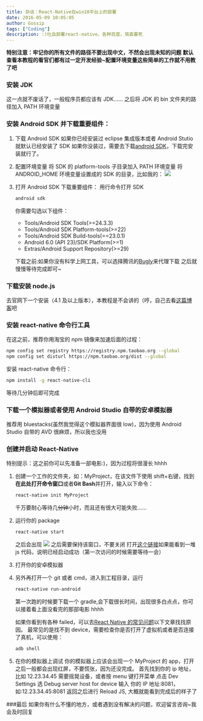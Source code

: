 ```yaml
---
title: 杂谈：React-Native在win10平台上的部署
date: 2016-05-09 10:05:05
author: Gossip
tags: ["Coding"]
description: :)吐血部署react-native，各种百度，简直要死
---
```


**特别注意：牢记你的所有文件的路径不要出现中文，不然会出现未知的问题**
**默认查看本教程的看官们都有过一定开发经验~配置环境变量这些简单的工作就不用教了吧**

### 安装 JDK

这一点就不废话了，一般程序员都应该有 JDK……
之后将 JDK 的 bin 文件夹的路径加入 PATH 环境变量

### 安装 Android SDK 并下载重要组件：

1. 下载 Android SDK
   如果你已经安装过 eclipse 集成版本或者 Android Stutio 就默认已经安装了 SDK
   如果你没装过，需要去下载[android SDK](http://tools.android-studio.org/index.php/sdk)，下载完安装就行了。

2. 配置环境变量
   将 SDK 的 platform-tools 子目录加入 PATH 环境变量
   将 ANDROID_HOME 环境变量设置成的 SDK 的目录，比如我的：
   ![](http://jackie-image.oss-cn-hangzhou.aliyuncs.com/16-5-9/98466475.jpg)

3. 打开 Android SDK 下载重要组件：
   用行命令打开 SDK

   ```bash
   android sdk
   ```

   你需要勾选以下组件：

   - Tools/Android SDK Tools(>=24.3.3)
   - Tools/Android SDK Platform-tools(>=22)
   - Tools/Android SDK Build-tools(==23.0.1)
   - Android 6.0 (API 23)/SDK Platform(>=1)
   - Extras/Android Support Repository(>=29)

   下载之前:如果你没有科学上网工具，可以选择腾讯的[Bugly](http://android-mirror.bugly.qq.com:8080/include/usage.html)来代理下载
   之后就慢慢等待完成即可~

### 下载安装 node.js

去官网下一个安装（4.1 及以上版本），本教程是不会讲的（哼，自己去看[这篇博客](http://www.cnblogs.com/pigtail/archive/2013/01/08/2850486.html)吧

### 安装 react-native 命令行工具

在这之前，推荐你用淘宝的 npm 镜像来加速后面的过程：

```bash
npm config set registry https://registry.npm.taobao.org --global
npm config set disturl https://npm.taobao.org/dist --global
```

安装 react-native 命令行：

```bash
npm install -g react-native-cli
```

等待几分钟后即可完成

### 下载一个模拟器或者使用 Android Studio 自带的安卓模拟器

推荐用 bluestacks(虽然我觉得这个模拟器界面很 low)，因为使用 Android Studio 自带的 AVD 很麻烦，所以我也没用

### 创建并启动 React-Native

特别提示：这之前你可以先准备一部电影:)，因为过程将很漫长 hhhh

1. 创建一个工作的文件夹，如：MyProject，在该文件下使用 shift+右键，找到**在此处打开命令窗口**或者**Git Bash**并打开，输入以下命令：

   ```bash
   react-native init MyProject
   ```

   千万要耐心等待几~~分钟~~小时，而且还有很大可能失败……

2. 运行你的 package

   ```bash
   react-native start
   ```

   之后会出现
   ![](http://jackie-image.oss-cn-hangzhou.aliyuncs.com/16-5-9/58757400.jpg)
   之后需要保持该窗口，不要关闭
   打开[这个链接](http://localhost:8081/index.android.bundle?platform=android)如果能看到一堆 js 代码，说明已经启动成功（第一次访问的时候需要等待一会）

3. 打开你的安卓模拟器

4. 另外再打开一个 git 或者 cmd，进入到工程目录，运行

   ```bash
   react-native run-android
   ```

   第一次跑的时候要下载一个 gradle,会下载很长时间，出现很多白点点，你可以接着看上面没看完的那部电影 hhhh

   如果你看到有各种 failed，可以去[React Native 的常见问题](http://www.jianshu.com/p/13adec293492)以下文章找找原因。
   最常见的是找不到 device，需要检查你是否打开了虚拟机或者是否连接了真机，可以使用：

   ```bash
   adb shell
   ```

5. 在你的模拟器上调试
   你的模拟器上应该会出现一个 MyProject 的 app，打开之后一般都会出现红屏，不要慌张，因为还没完成。
   首先找到你的 ip 地址，比如 12.23.34.45
   需要摇晃设备，或者按 menu 键打开菜单
   点击 Dev Settings
   选 Debug server host for device
   输入 你的 IP 地址:8081，如:12.23.34.45:8081
   返回之后进行 Reload JS, 大概就能看到完成后的样子了

###最后
如果你有什么不懂的地方，或者遇到没有解决的问题，欢迎留言咨询~我会及时回复

